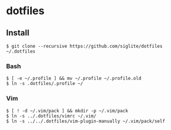 # dotfiles

## Install

```console
$ git clone --recursive https://github.com/siglite/dotfiles ~/.dotfiles
```

### Bash

```console
$ [ -e ~/.profile ] && mv ~/.profile ~/.profile.old
$ ln -s .dotfiles/.profile ~/
```

### Vim

```console
$ [ ! -d ~/.vim/pack ] && mkdir -p ~/.vim/pack
$ ln -s ../.dotfiles/vimrc ~/.vim/
$ ln -s ../../.dotfiles/vim-plugin-manually ~/.vim/pack/self
```
